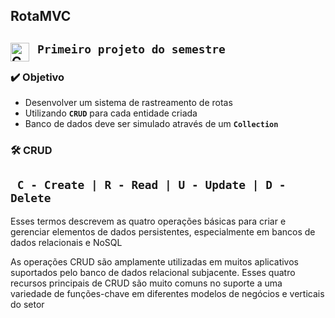 ## RotaMVC

**`Primeiro projeto do semestre`**
<img align="left" alt="C#" width="30px" style="padding-right:10px;" src="https://cdn.jsdelivr.net/gh/devicons/devicon/icons/csharp/csharp-original.svg" />
---

### ✔️ Objetivo

- Desenvolver um sistema de rastreamento de rotas
- Utilizando **`CRUD`** para cada entidade criada
- Banco de dados deve ser simulado através de um **`Collection`**

### 🛠️ CRUD

**` C - Create | R - Read | U - Update | D - Delete`** 
---
Esses termos descrevem as quatro operações básicas para criar e
gerenciar elementos de dados persistentes, especialmente em bancos de dados relacionais e
NoSQL

As operações CRUD são amplamente utilizadas em muitos aplicativos suportados pelo banco de dados relacional subjacente. Esses quatro recursos principais de CRUD são muito comuns no suporte a uma variedade de funções-chave em diferentes modelos de negócios e verticais do setor
